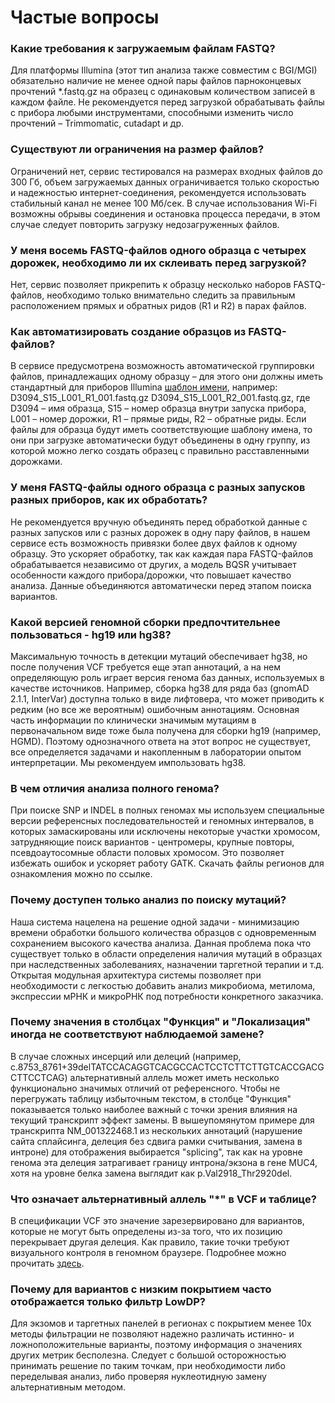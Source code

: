 # Частые вопросы

### Какие требования к загружаемым файлам FASTQ?

Для платформы Illumina (этот тип анализа также совместим с BGI/MGI) обязательно наличие не менее одной пары файлов парноконцевых прочтений *.fastq.gz на образец с одинаковым количеством записей в каждом файле. Не рекомендуется перед загрузкой обрабатывать файлы с прибора любыми инструментами, способными изменить число прочтений &ndash; Trimmomatic, cutadapt  и др.

### Существуют ли ограничения на размер файлов?

Ограничений нет, сервис тестировался на размерах входных файлов до 300 Гб, объем загружаемых данных ограничивается только скоростью и надежностью интернет-соединения, рекомендуется использовать стабильный канал не менее 100 Мб/сек. В случае использования Wi-Fi возможны обрывы соединения и остановка процесса передачи, в этом случае следует повторить загрузку недозагруженных файлов.

### У меня восемь FASTQ-файлов одного образца с четырех дорожек, необходимо ли их склеивать перед загрузкой?

Нет, сервис позволяет прикрепить к образцу несколько наборов FASTQ-файлов, необходимо только внимательно следить за правильным расположением прямых и обратных ридов (R1 и R2) в парах файлов.

### Как автоматизировать создание образцов из FASTQ-файлов?

В сервисе предусмотрена возможность автоматической группировки файлов, принадлежащих одному образцу &ndash; для этого они должны иметь стандартный для приборов Illumina [шаблон имени](https://support.illumina.com/help/BaseSpace_OLH_009008/Content/Source/Informatics/BS/NamingConvention_FASTQ-files-swBS.htm), например:
D3094_S15_L001_R1_001.fastq.gz
D3094_S15_L001_R2_001.fastq.gz,
где D3094 &ndash; имя образца, S15 &ndash; номер образца внутри запуска прибора, L001 &ndash; номер дорожки, R1 &ndash; прямые риды, R2 &ndash; обратные риды.
Если файлы для образца будут иметь соответствующие шаблону имена, то они при загрузке автоматически будут объединены в одну группу, из которой можно легко создать образец с правильно расставленными дорожками.

### У меня FASTQ-файлы одного образца с разных запусков разных приборов, как их обработать?

Не рекомендуется вручную объединять перед обработкой данные с разных запусков или с разных дорожек в одну пару файлов, в нашем сервисе есть возможность привязки более двух файлов к одному образцу. Это ускоряет обработку, так как каждая пара FASTQ-файлов обрабатывается независимо от других, а модель BQSR учитывает особенности каждого прибора/дорожки, что повышает качество анализа. Данные объединяются автоматически перед этапом поиска вариантов.

### Какой версией геномной сборки предпочтительнее пользоваться - hg19 или hg38?

Максимальную точность в детекции мутаций обеспечивает hg38, но после получения VCF требуется еще этап аннотаций, а на нем определяющую роль играет версия генома баз данных, используемых в качестве источников. Например, сборка hg38 для ряда баз (gnomAD 2.1.1, InterVar) доступна только в виде лифтовера, что может приводить к редким (но все же вероятным) ошибочным аннотациям. Основная часть информации по клинически значимым мутациям в первоначальном виде тоже была получена для сборки hg19 (например, HGMD). Поэтому однозначного ответа на этот вопрос не существует, все определяется задачами и накопленным в лаборатории опытом интерпретации. Мы рекомендуем импользовать hg38.

### В чем отличия анализа полного генома?

При поиске SNP и INDEL в полных геномах мы используем специальные версии референсных последовательностей и геномных интервалов, в которых замаскированы или исключены некоторые участки хромосом, затрудняющие поиск вариантов - центромеры, крупные повторы, псевдоаутосомные области половых хромосом. Это позволяет избежать ошибок и ускоряет работу GATK. Скачать файлы регионов для ознакомления можно по ссылке.

### Почему доступен только анализ по поиску мутаций?

Наша система нацелена на решение одной задачи - минимизацию времени обработки большого количества образцов с одновременным сохранением высокого качества анализа. Данная проблема пока что существует только в области определения наличия мутаций в образцах при наследственных заболеваниях, назначении таргетной терапии и т.д. Открытая модульная архитектура системы позволяет при необходимости с легкостью добавить анализ микробиома, метилома, экспрессии мРНК и микроРНК под потребности конкретного заказчика.

### Почему значения в столбцах "Функция" и "Локализация" иногда не соответствуют наблюдаемой замене?

В случае сложных инсерций или делеций (например, c.8753_8761+39delTATCCACAGGTCACGCCACTCCTCTTCTTGTCACCGACGCTTCCTCAG) альтернативный аллель может иметь несколько функционально значимых отличий от референсного. Чтобы не перегружать таблицу избыточным текстом, в столбце "Функция" показывается только наиболее важный с точки зрения влияния на текущий транскрипт эффект замены. В вышеупомянутом примере для транскрипта NM_001322468.1 из нескольких аннотаций (нарушение сайта сплайсинга, делеция без сдвига рамки считывания, замена в интроне) для отображения выбирается "splicing", так как на уровне генома эта делеция затрагивает границу интрона/экзона в гене MUC4, хотя на уровне белка замена выглядит как  p.Val2918_Thr2920del.

### Что означает альтернативный аллель "*" в VCF и таблице?

В спецификации VCF это значение зарезервировано для вариантов, которые не могут быть определены из-за того, что их позицию перекрывает другая делеция. Как правило, такие точки требуют визуального контроля в геномном браузере. Подробнее можно прочитать [здесь](https://software.broadinstitute.org/gatk/documentation/article?id=11029).

### Почему для вариантов с низким покрытием часто отображается только фильтр LowDP?

Для экзомов и таргетных панелей в регионах с покрытием менее 10х методы фильтрации не позволяют надежно различать истинно- и ложноположительные варианты, поэтому информация о значениях других метрик бесполезна. Следует с большой осторожностью принимать решение по таким точкам, при необходимости либо переделывая анализ, либо проверяя нуклеотидную замену альтернативным методом.